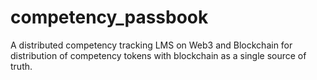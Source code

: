 # competency_passbook
A distributed competency tracking LMS on Web3 and Blockchain for distribution of competency tokens with blockchain as a single source of truth.
